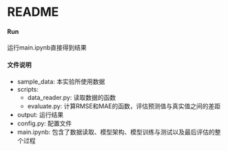 # README

#### Run

运行main.ipynb直接得到结果



#### 文件说明

* sample_data: 本实验所使用数据
* scripts: 
  * data_reader.py: 读取数据的函数
  * evaluate.py: 计算RMSE和MAE的函数，评估预测值与真实值之间的差距
* output: 运行结果
* config.py: 配置文件
* main.ipynb: 包含了数据读取、模型架构、模型训练与测试以及最后评估的整个过程

